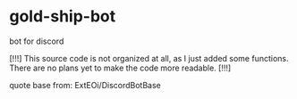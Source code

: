 # gold-ship-bot
bot for discord

[!!!] 
This source code is not organized at all, as I just added some functions. 
There are no plans yet to make the code more readable. 
[!!!]

quote base from:
ExtEOi/DiscordBotBase